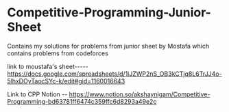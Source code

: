 # Competitive-Programming-Junior-Sheet
Contains my solutions for problems from  junior sheet by Mostafa  which contains problems from codeforces

link to moustafa's sheet-----
https://docs.google.com/spreadsheets/d/1iJZWP2nS_OB3kCTjq8L6TrJJ4o-5lhxDOyTaocSYc-k/edit#gid=1160016643



Link to CPP Notion --
https://www.notion.so/akshaynigam/Competitive-Programming-bd63781ff6474c359ffc6d8293a49e2c
